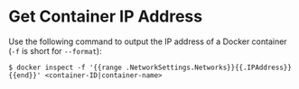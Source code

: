 # Get Container IP Address

Use the following command to output the IP address of a Docker container (`-f` is short for `--format`):

```console
$ docker inspect -f '{{range .NetworkSettings.Networks}}{{.IPAddress}}{{end}}' <container-ID|container-name>
```
